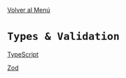 [Volver al Menú](../root.md)

# `Types & Validation`

[TypeScript](../../TypeScript/root.md)

[Zod](zod.md)
